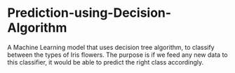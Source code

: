 # Prediction-using-Decision-Algorithm
A Machine Learning model that uses decision tree algorithm, to classify between the types of Iris flowers. The purpose is if we feed any new data to this classifier, it would be able to predict the right class accordingly.
